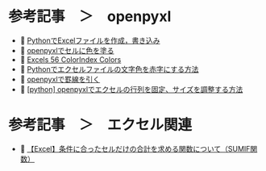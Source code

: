 # 参考記事　＞　openpyxl

* 📖 [PythonでExcelファイルを作成，書き込み](https://qiita.com/si-tora/items/439cbce030ba962ea815)
* 📖 [openpyxlでセルに色を塗る](https://qiita.com/github-nakasho/items/3f861395227e5645cce7)
* 📖 [Excels 56 ColorIndex Colors](https://www.excelsupersite.com/what-are-the-56-colorindex-colors-in-excel/)
* 📖 [Pythonでエクセルファイルの文字色を赤字にする方法](https://utataneblog760.com/016moji/)
* 📖 [openpyxlで罫線を引く](https://qiita.com/github-nakasho/items/358e5602aeda81c58c81)
* 📖 [[python] openpyxlでエクセルの行列を固定、サイズを調整する方法](https://qiita.com/junzai/items/1005efebe4e5c03765bc)


# 参考記事　＞　エクセル関連

* 📖 [【Excel】条件に合ったセルだけの合計を求める関数について（SUMIF関数）](https://elite-staff.com/iroha/cate_11/60/)
